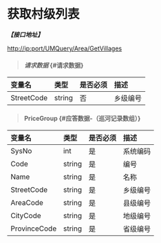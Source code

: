 # 获取村级列表

_**【接口地址】**_

[http://ip:port/UMQuery/Area/GetVillages](http://ip:port/UMQuery/Area/GetAreas)

> #### _请求数据_ {#请求数据}

| 变量名 | 类型 | 是否必须 | 描述 |
| :--- | :--- | :--- | :--- |
| StreetCode | string | 否 | 乡级编号 |

> #### PriceGroup {#应答数据-（巡河记录数组）}

| 变量名 | 类型 | 是否必须 | 描述 |
| :--- | :--- | :--- | :--- |
| SysNo | int | 是 | 系统编码 |
| Code | string | 是 | 编号 |
| Name | string | 是 | 名称 |
| StreetCode | string | 是 | 乡级编号 |
| AreaCode | string | 是 | 县级编号 |
| CityCode | string | 是 | 地级编号 |
| ProvinceCode | string | 是 | 省级编号 |



